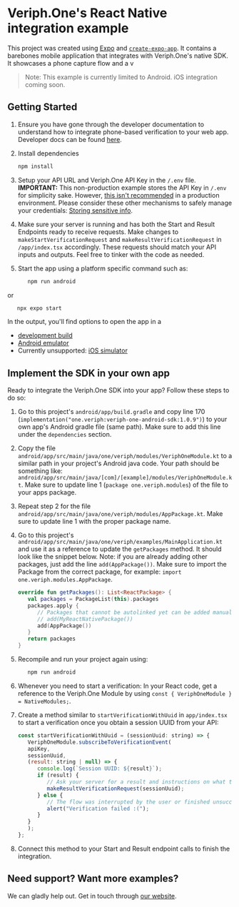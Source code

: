 # Veriph.One's React Native integration example

This project was created using [Expo](https://expo.dev) and [`create-expo-app`](https://www.npmjs.com/package/create-expo-app). It contains a barebones mobile application that integrates with Veriph.One's native SDK. It showcases a phone capture flow and a v

> Note: This example is currently limited to Android. iOS integration coming soon.

## Getting Started

1. Ensure you have gone through the developer documentation to understand how to integrate phone-based verification to your web app. Developer docs can be found [here](https://developer.veriph.one/docs/intro).

2. Install dependencies

   ```bash
   npm install
   ```

3. Setup your API URL and Veriph.One API Key in the `/.env` file. <b>IMPORTANT:</b> This non-production example stores the API Key in `/.env` for simplicity sake. However, [this isn't recommended](https://docs.expo.dev/guides/environment-variables/) in a production environment. Please consider these other mechanisms to safely manage your credentials: [Storing sensitive info](https://reactnative.dev/docs/security#storing-sensitive-info).

4. Make sure your server is running and has both the Start and Result Endpoints ready to receive requests. Make changes to `makeStartVerificationRequest` and `makeResultVerificationRequest` in `/app/index.tsx` accordingly. These requests should match your API inputs and outputs. Feel free to tinker with the code as needed.

5. Start the app using a platform specific command such as:
   ```bash
      npm run android
   ```

or

   ```bash
      npx expo start
   ```

In the output, you'll find options to open the app in a

- [development build](https://docs.expo.dev/develop/development-builds/introduction/)
- [Android emulator](https://docs.expo.dev/workflow/android-studio-emulator/)
- Currently unsupported: [iOS simulator](https://docs.expo.dev/workflow/ios-simulator/)

## Implement the SDK in your own app

Ready to integrate the Veriph.One SDK into your app? Follow these steps to do so:

1. Go to this project's `android/app/build.gradle` and copy line 170 (`implementation("one.veriph:veriph-one-android-sdk:1.0.9")`) to your own app's Android gradle file (same path). Make sure to add this line under the `dependencies` section.

2. Copy the file `android/app/src/main/java/one/veriph/modules/VeriphOneModule.kt` to a similar path in your project's Android java code. Your path should be something like: `android/app/src/main/java/[com]/[example]/modules/VeriphOneModule.kt`. Make sure to update line 1 (`package one.veriph.modules`) of the file to your apps package.

3. Repeat step 2 for the file `android/app/src/main/java/one/veriph/modules/AppPackage.kt`. Make sure to update line 1 with the proper package name.

4. Go to this project's `android/app/src/main/java/one/veriph/examples/MainApplication.kt` and use it as a reference to update the `getPackages` method. It should look like the snippet below. Note: if you are already adding other packages, just add the line `add(AppPackage())`. Make sure to import the Package from the correct package, for example: `import one.veriph.modules.AppPackage`.
   ```kotlin
   override fun getPackages(): List<ReactPackage> {
      val packages = PackageList(this).packages
      packages.apply {
         // Packages that cannot be autolinked yet can be added manually here, for example:
         // add(MyReactNativePackage())
         add(AppPackage())
      }
      return packages
   }
   ```

5. Recompile and run your project again using:
   ```bash
      npm run android
   ```

6. Whenever you need to start a verification: In your React code, get a reference to the Veriph.One Module by using `const { VeriphOneModule } = NativeModules;`.

7. Create a method similar to `startVerificationWithUuid` in `app/index.tsx` to start a verification once you obtain a session UUID from your API:
   ```javascript
   const startVerificationWithUuid = (sessionUuid: string) => {
      VeriphOneModule.subscribeToVerificationEvent(
      apiKey,
      sessionUuid,
      (result: string | null) => {
         console.log(`Session UUID: ${result}`);
         if (result) {
            // Ask your server for a result and instructions on what to do next
            makeResultVerificationRequest(sessionUuid);
         } else {
            // The flow was interrupted by the user or finished unsuccessfully
            alert("Verification failed :(");
         }
      }
      );
   };
   ```

8. Connect this method to your Start and Result endpoint calls to finish the integration.

## Need support? Want more examples?

We can gladly help out. Get in touch through [our website](https://www.veriph.one/contact).